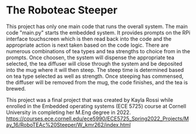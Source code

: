 # The Roboteac Steeper 
This project has only one main code that runs the overall system. The main code "main.py"
starts the embedded system. It provides prompts on the RPi interface touchscreen which is 
then read back into the code and the appropriate action is next taken based on the code 
logic. There are numerous combinations of tea types and tea strengths to choice from in 
the prompts. Once choosen, the system will dispense the appropriate tea selected, the tea
diffuser will close through the system and be deposited into the mug where it will then 
steep. The steep time is determined based on tea type selected as well as strength. Once
steeping has commensed, the diffuser will be removed from the mug, the code finishes, and
the tea is brewed.

This project was a final project that was created by Kayla Rossi while enrolled
in the Embedded operating systems (ECE 5725) course at Cornell University in
completing her M.Eng degree in 2022.
https://courses.ece.cornell.edu/ece5990/ECE5725_Spring2022_Projects/May_16/RoboTEAc%20Steeper/W_kmr262/index.html

